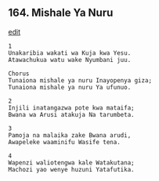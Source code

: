 ## 164. Mishale Ya Nuru
[edit](https://docs.google.com/document/d/1R7osb1_u%2DdulQlUZmla2LmYxQBSssxVI/edit?mode=html)




    1
    Unakaribia wakati wa Kuja kwa Yesu.
    Atawachukua watu wake Nyumbani juu.

    Chorus
    Tunaiona mishale ya nuru Inayopenya giza;
    Tunaiona mishale ya nuru Ya ufunuo.

    2
    Injili inatangazwa pote kwa mataifa;
    Bwana wa Arusi atakuja Na tarumbeta.

    3
    Pamoja na malaika zake Bwana arudi,
    Awapeleke waaminifu Wasife tena.

    4
    Wapenzi waliotengwa kale Watakutana;
    Machozi yao wenye huzuni Yatafutika.




